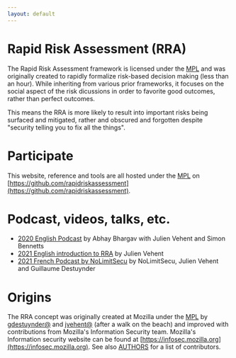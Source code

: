 ```yaml
---
layout: default
---
```


# Rapid Risk Assessment (RRA)

The Rapid Risk Assessment framework is licensed under the [MPL](LICENSE) and was originally created to rapidly formalize risk-based decision making (less than an hour). While inheriting from various prior frameworks, it focuses on the social aspect of the risk dicussions in order to favorite good outcomes, rather than perfect outcomes.

This means the RRA is more likely to result into important risks being surfaced and mitigated, rather and obscured and forgotten despite "security telling you to fix all the things".

# Participate

This website, reference and tools are all hosted under the [MPL](LICENSE) on [https://github.com/rapidriskassessment](https://github.com/rapidriskassessment).

# Podcast, videos, talks, etc.

- [2020 English Podcast]([https://www.youtube.com/watch?v=_fje_HX6dXI]) by Abhay Bhargav with Julien Vehent and Simon Bennetts
- [2021 English introduction to RRA](https://www.youtube.com/watch?v=HrxuBqFOQuU) by Julien Vehent
- [2021 French Podcast by NoLimitSecu](https://www.nolimitsecu.fr/rapid-risk-assessment/) by NoLimitSecu, Julien Vehent and Guillaume Destuynder


# Origins

The RRA concept was originally created at Mozilla under the [MPL](LICENSE) by [gdestuynder@](https://github.com/gdestuynder) and [jvehent@](https://github.com/jvehent) (after a walk on the beach) and improved with contributions from Mozilla's Information Security team. Mozilla's Information security website can be found at [https://infosec.mozilla.org](https://infosec.mozilla.org). See also [AUTHORS](AUTHORS.md) for a list of contributors.
